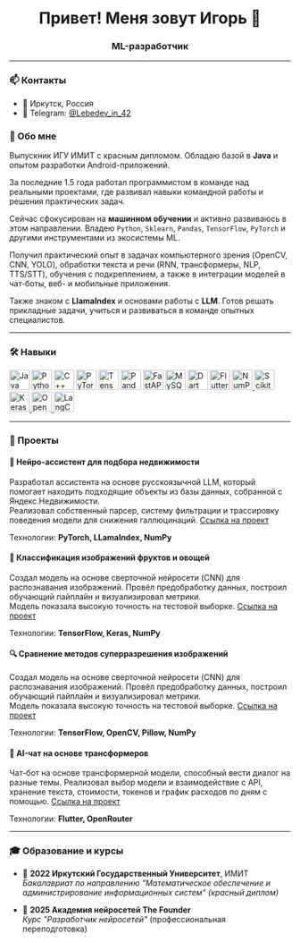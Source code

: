 
<h1 align="center">Привет! Меня зовут Игорь 👋</h1>

<h3 align="center">ML-разработчик</h3>

---

### 📫 Контакты

- 📍 Иркутск, Россия  
- 💬 Telegram: [@Lebedev_in_42](https://t.me/Lebedev_in_42)

### 🧠 Обо мне

Выпускник ИГУ ИМИТ с красным дипломом. Обладаю базой в **Java** и опытом разработки Android-приложений.

За последние 1.5 года работал программистом в команде над реальными проектами, где развивал навыки командной работы и решения практических задач.

Сейчас сфокусирован на **машинном обучении** и активно развиваюсь в этом направлении. Владею `Python`, `Sklearn`, `Pandas`, `TensorFlow`, `PyTorch` и другими инструментами из экосистемы ML.

Получил практический опыт в задачах компьютерного зрения (OpenCV, CNN, YOLO), обработки текста и речи (RNN, трансформеры, NLP, TTS/STT), обучения с подкреплением, а также в интеграции моделей в чат-боты, веб- и мобильные приложения.

Также знаком с **LlamaIndex** и основами работы с **LLM**. Готов решать прикладные задачи, учиться и развиваться в команде опытных специалистов.

---

### 🛠️ Навыки

<p align="left">
  <a href="https://www.java.com/" target="_blank"><img src="https://raw.githubusercontent.com/danielcranney/readme-generator/main/public/icons/skills/java-colored.svg" width="36" height="36" alt="Java" /></a>
  <a href="https://www.python.org/" target="_blank"><img src="https://raw.githubusercontent.com/danielcranney/readme-generator/main/public/icons/skills/python-colored.svg" width="36" height="36" alt="Python" /></a>
  <a href="https://cplusplus.com/" target="_blank"><img src="https://raw.githubusercontent.com/danielcranney/readme-generator/main/public/icons/skills/cplusplus-colored.svg" width="36" height="36" alt="C++" /></a>
  <a href="https://pytorch.org/" target="_blank"><img src="https://raw.githubusercontent.com/danielcranney/readme-generator/main/public/icons/skills/pytorch-colored.svg" width="36" height="36" alt="PyTorch" /></a>
  <a href="https://www.tensorflow.org/" target="_blank"><img src="https://raw.githubusercontent.com/danielcranney/readme-generator/main/public/icons/skills/tensorflow-colored.svg" width="36" height="36" alt="TensorFlow" /></a>
  <a href="https://pandas.pydata.org/" target="_blank"><img src="https://pandas.pydata.org/static/img/pandas_mark.svg" width="36" height="36" alt="Pandas" /></a>
  <a href="https://fastapi.tiangolo.com/" target="_blank"><img src="https://raw.githubusercontent.com/danielcranney/readme-generator/main/public/icons/skills/fastapi-colored.svg" width="36" height="36" alt="FastAPI" /></a>
  <a href="https://www.mysql.com/" target="_blank"><img src="https://raw.githubusercontent.com/danielcranney/readme-generator/main/public/icons/skills/mysql-colored.svg" width="36" height="36" alt="MySQL" /></a>
  <a href="https://dart.dev/" target="_blank" rel="noreferrer"><img src="https://raw.githubusercontent.com/danielcranney/readme-generator/main/public/icons/skills/dart-colored.svg" alt="Dart" title="Dart" width="36" height="36" /></a>
  <a href="https://flutter.dev/" target="_blank" rel="noreferrer"><img src="https://raw.githubusercontent.com/danielcranney/readme-generator/main/public/icons/skills/flutter-colored.svg" alt="Flutter" title="Flutter" width="36" height="36" /></a>
    <a href="https://numpy.org/" target="_blank" rel="noreferrer">    <img src="https://cdn.simpleicons.org/numpy/013243" width="36" height="36" alt="NumPy" />  </a>
  <a href="https://scikit-learn.org/" target="_blank" rel="noreferrer">    <img src="https://cdn.simpleicons.org/scikitlearn/F7931E" width="36" height="36" alt="Scikit-learn" />  </a>
  <a href="https://keras.io/" target="_blank" rel="noreferrer">    <img src="https://cdn.simpleicons.org/keras/D00000" width="36" height="36" alt="Keras" />  </a>
  <a href="https://opencv.org/" target="_blank" rel="noreferrer">    <img src="https://cdn.simpleicons.org/opencv/5C3EE8" width="36" height="36" alt="OpenCV" />  </a>
  <a href="https://www.langchain.com/" target="_blank" rel="noreferrer">    <img src="https://avatars.githubusercontent.com/u/126733545?s=200&v=4" width="36" height="36" alt="LangChain" />  </a>

</p>

---

### 🧩 Проекты

#### 🏡 Нейро-ассистент для подбора недвижимости

Разработал ассистента на основе русскоязычной LLM, который помогает находить подходящие объекты из базы данных, собранной с Яндекс.Недвижимости.  
Реализовал собственный парсер, систему фильтрации и трассировку поведения модели для снижения галлюцинаций. [Ссылка на проект](https://github.com/awessine/AI-estate-assistant)

Технологии: **PyTorch, LLamaIndex, NumPy**

#### 🍎 Классификация изображений фруктов и овощей

Создал модель на основе сверточной нейросети (CNN) для распознавания изображений. Провёл предобработку данных, построил обучающий пайплайн и визуализировал метрики.  
Модель показала высокую точность на тестовой выборке. [Ссылка на проект](https://github.com/awessine/fruits_and_vegetables_classification)

Технологии: **TensorFlow, Keras, NumPy**

#### 🔍 Сравнение методов суперразрешения изображений

Создал модель на основе сверточной нейросети (CNN) для распознавания изображений. Провёл предобработку данных, построил обучающий пайплайн и визуализировал метрики.  
Модель показала высокую точность на тестовой выборке. [Ссылка на проект](https://github.com/awessine/Super-resolution-comparison)

Технологии: **TensorFlow, OpenCV, Pillow, NumPy**

#### 💬 AI-чат на основе трансформеров

Чат-бот на основе трансформерной модели, способный вести диалог на разные темы.
Реализовал выбор модели и взаимодействие с API, хранение текста, стоимости, токенов и график расходов по дням с помощью. [Ссылка на проект](https://github.com/awessine/AI-chat)

Технологии: **Flutter, OpenRouter**

---

### 🎓 Образование и курсы

- 📘 **2022 Иркутский Государственный Университет**, ИМИТ  
  _Бакалавриат по направлению "Математическое обеспечение и администрирование информационных систем" (красный диплом)_

- 🧠 **2025 Академия нейросетей The Founder**  
  _Курс "Разработчик нейросетей"_ (профессиональная переподготовка)

